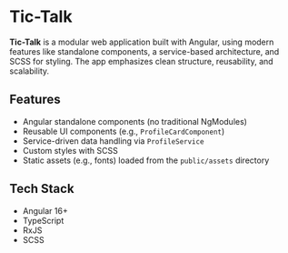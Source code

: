# Tic-Talk

**Tic-Talk** is a modular web application built with Angular, using modern features like standalone components, a service-based architecture, and SCSS for styling. The app emphasizes clean structure, reusability, and scalability.

## Features

- Angular standalone components (no traditional NgModules)
- Reusable UI components (e.g., `ProfileCardComponent`)
- Service-driven data handling via `ProfileService`
- Custom styles with SCSS
- Static assets (e.g., fonts) loaded from the `public/assets` directory

## Tech Stack

- Angular 16+
- TypeScript
- RxJS
- SCSS



